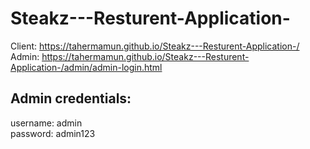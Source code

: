 # Steakz---Resturent-Application-

Client: https://tahermamun.github.io/Steakz---Resturent-Application-/ <br>
Admin: https://tahermamun.github.io/Steakz---Resturent-Application-/admin/admin-login.html

## Admin credentials:<br>
username: admin <br>
password: admin123
